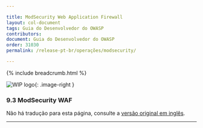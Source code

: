 ```yaml
---

title: ModSecurity Web Application Firewall
layout: col-document
tags: Guia do Desenvolvedor do OWASP
contributors:
document: Guia do Desenvolvedor do OWASP
order: 31030
permalink: /release-pt-br/operações/modsecurity/

---
```


{% include breadcrumb.html %}

<style type="text/css">
.image-right {
  height: 180px;
  display: block;
  margin-left: auto;
  margin-right: auto;
  float: right;
}
</style>

![WIP logo](../../../assets/images/dg_wip.png "Trabalho em andamento"){: .image-right }

### 9.3 ModSecurity WAF

Não há tradução para esta página, consulte a [versão original em inglês][release1103].

----

[release1103]: https://github.com/OWASP/www-project-developer-guide/blob/main/draft/11-operations/03-modsecurity.md
